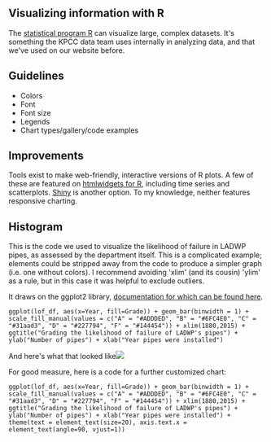 ## Visualizing information with R
The [statistical program R](http://www.r-project.org/) can visualize large, complex datasets. It's something the KPCC data team uses internally in analyzing data, and that we've used on our website before.

## Guidelines
- Colors
- Font
- Font size
- Legends
- Chart types/gallery/code examples

## Improvements
Tools exist to make web-friendly, interactive versions of R plots. A few of these are featured on [htmlwidgets for R](http://www.htmlwidgets.org/showcase_leaflet.html), including time series and scatterplots. [Shiny](http://shiny.rstudio.com/) is another option. To my knowledge, neither features responsive charting.

## Histogram
This is the code we used to visualize the likelihood of failure in LADWP pipes, as assessed by the department itself. This is a complicated example; elements could be stripped away from the code to produce a simpler graph (i.e. one without colors). I recommend avoiding 'xlim' (and its cousin) 'ylim' as a rule, but in this case it was helpful to exclude outliers.

It draws on the ggplot2 library, [documentation for which can be found here](http://docs.ggplot2.org/current/).

```ggplot(lof_df, aes(x=Year, fill=Grade)) + geom_bar(binwidth = 1) + scale_fill_manual(values = c("A" = "#ADDDED", "B" = "#6FC4E0", "C" = "#31aad3", "D" = "#227794", "F" = "#144454")) + xlim(1880,2015) + ggtitle("Grading the likelihood of failure of LADWP's pipes") + ylab("Number of pipes") + xlab("Year pipes were installed")```

And here's what that looked like![](https://raw.githubusercontent.com/SCPR/kpcc-data-team/master/data/ladwp-water-mains-and-leaks/findings/ladwp_leaks_notes_12_30_14/images/year_installed_by_likelihood_of_failure.png)

For good measure, here is a code for a further customized chart:

```ggplot(lof_df, aes(x=Year, fill=Grade)) + geom_bar(binwidth = 1) + scale_fill_manual(values = c("A" = "#ADDDED", "B" = "#6FC4E0", "C" = "#31aad3", "D" = "#227794", "F" = "#144454")) + xlim(1880,2015) + ggtitle("Grading the likelihood of failure of LADWP's pipes") + ylab("Number of pipes") + xlab("Year pipes were installed") + theme(text = element_text(size=20), axis.text.x = element_text(angle=90, vjust=1))```


